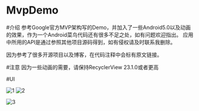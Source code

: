 # MvpDemo
#介绍
参考Google官方MVP架构写的Demo，并加入了一些Android5.0以及动画的效果，作为一个Android菜鸟代码还有很多不足之处，如有问题欢迎指出。
应用中所用的API是通过参照其他项目源码得到，如有侵权请及时联系我删除。

因为参考了很多开源项目以及博客，在代码注释中会标有原文链接。

#注意
因为一些动画的需要，请保持RecyclerView 23.1.0或者更高

#UI


![1](https://github.com/zhangxuyang321/MvpDemo/blob/master/ui/1.gif)
![2](https://github.com/zhangxuyang321/MvpDemo/blob/master/ui/2.gif)

![3](https://github.com/zhangxuyang321/MvpDemo/blob/master/ui/3.gif)


